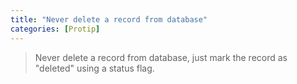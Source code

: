```yaml
---
title: "Never delete a record from database"
categories: [Protip]
---
```


> Never delete a record from database, just mark the record as "deleted" using a status flag.